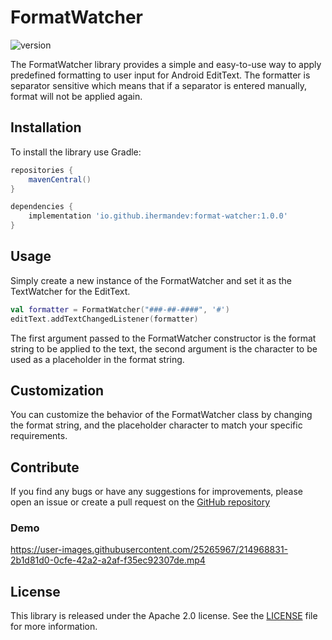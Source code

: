 # FormatWatcher
![version](https://img.shields.io/badge/format--watcher-v1.0.0-blue)

The FormatWatcher library provides a simple and easy-to-use way to apply predefined formatting to user 
input for Android EditText. The formatter is separator sensitive which means that if a separator is 
entered manually, format will not be applied again.
## Installation
To install the library use Gradle:

```groovy
repositories {
    mavenCentral()
}

dependencies {
    implementation 'io.github.ihermandev:format-watcher:1.0.0'
}
```
## Usage
Simply create a new instance of the FormatWatcher and set it as the TextWatcher for the EditText.
```kotlin
val formatter = FormatWatcher("###-##-####", '#')
editText.addTextChangedListener(formatter)
```
The first argument passed to the FormatWatcher constructor is the format string to be applied to the 
text, the second argument is the character to be used as a placeholder in the format string.
## Customization
You can customize the behavior of the FormatWatcher class by changing the format string, and the 
placeholder character to match your specific requirements.
## Contribute
If you find any bugs or have any suggestions for improvements, please open an issue or create a pull
request on the [GitHub repository](https://github.com/ihermandev)

### Demo

https://user-images.githubusercontent.com/25265967/214968831-2b1d81d0-0cfe-42a2-a2af-f35ec92307de.mp4

## License
This library is released under the Apache 2.0 license. See the [LICENSE](https://github.com/ihermandev/FormatWatcher/blob/master/LICENSE.md) file for more information.
